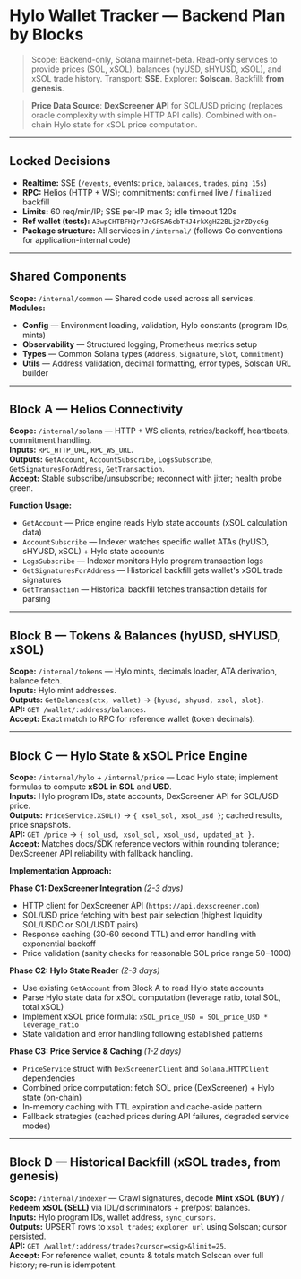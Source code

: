 # Hylo Wallet Tracker — Backend Plan **by Blocks**

> Scope: Backend-only, Solana mainnet-beta. Read-only services to provide prices (SOL, xSOL), balances (hyUSD, sHYUSD, xSOL), and xSOL trade history. Transport: **SSE**. Explorer: **Solscan**. Backfill: **from genesis**.

> **Price Data Source**: **DexScreener API** for SOL/USD pricing (replaces oracle complexity with simple HTTP API calls). Combined with on-chain Hylo state for xSOL price computation.

---

## Locked Decisions

- **Realtime:** SSE (`/events`, events: `price`, `balances`, `trades`, `ping 15s`)
- **RPC:** Helios (HTTP + WS); commitments: `confirmed` live / `finalized` backfill
- **Limits:** 60 req/min/IP; SSE per‑IP max 3; idle timeout 120s
- **Ref wallet (tests):** `A3wpCHTBFHQr7JeGFSA6cbTHJ4rkXgHZ2BLj2rZDyc6g`
- **Package structure:** All services in `/internal/` (follows Go conventions for application-internal code)

---

## Shared Components

**Scope:** `/internal/common` — Shared code used across all services.  
**Modules:**

- **Config** — Environment loading, validation, Hylo constants (program IDs, mints)
- **Observability** — Structured logging, Prometheus metrics setup
- **Types** — Common Solana types (`Address`, `Signature`, `Slot`, `Commitment`)
- **Utils** — Address validation, decimal formatting, error types, Solscan URL builder

---

## Block A — Helios Connectivity

**Scope:** `/internal/solana` — HTTP + WS clients, retries/backoff, heartbeats, commitment handling.  
**Inputs:** `RPC_HTTP_URL`, `RPC_WS_URL`.  
**Outputs:** `GetAccount`, `AccountSubscribe`, `LogsSubscribe`, `GetSignaturesForAddress`, `GetTransaction`.  
**Accept:** Stable subscribe/unsubscribe; reconnect with jitter; health probe green.

**Function Usage:**

- `GetAccount` — Price engine reads Hylo state accounts (xSOL calculation data)
- `AccountSubscribe` — Indexer watches specific wallet ATAs (hyUSD, sHYUSD, xSOL) + Hylo state accounts
- `LogsSubscribe` — Indexer monitors Hylo program transaction logs
- `GetSignaturesForAddress` — Historical backfill gets wallet's xSOL trade signatures
- `GetTransaction` — Historical backfill fetches transaction details for parsing

---

## Block B — Tokens & Balances (hyUSD, sHYUSD, xSOL)

**Scope:** `/internal/tokens` — Hylo mints, decimals loader, ATA derivation, balance fetch.  
**Inputs:** Hylo mint addresses.  
**Outputs:** `GetBalances(ctx, wallet)` → `{hyusd, shyusd, xsol, slot}`.  
**API:** `GET /wallet/:address/balances`.  
**Accept:** Exact match to RPC for reference wallet (token decimals).

---

## Block C — Hylo State & xSOL Price Engine

**Scope:** `/internal/hylo` + `/internal/price` — Load Hylo state; implement formulas to compute **xSOL in SOL** and **USD**.  
**Inputs:** Hylo program IDs, state accounts, DexScreener API for SOL/USD price.  
**Outputs:** `PriceService.XSOL()` → `{ xsol_sol, xsol_usd }`; cached results, price snapshots.  
**API:** `GET /price` → `{ sol_usd, xsol_sol, xsol_usd, updated_at }`.  
**Accept:** Matches docs/SDK reference vectors within rounding tolerance; DexScreener API reliability with fallback handling.

**Implementation Approach:**

**Phase C1: DexScreener Integration** _(2-3 days)_

- HTTP client for DexScreener API (`https://api.dexscreener.com`)
- SOL/USD price fetching with best pair selection (highest liquidity SOL/USDC or SOL/USDT pairs)
- Response caching (30-60 second TTL) and error handling with exponential backoff
- Price validation (sanity checks for reasonable SOL price range $50-$1000)

**Phase C2: Hylo State Reader** _(2-3 days)_

- Use existing `GetAccount` from Block A to read Hylo state accounts
- Parse Hylo state data for xSOL computation (leverage ratio, total SOL, total xSOL)
- Implement xSOL price formula: `xSOL_price_USD = SOL_price_USD * leverage_ratio`
- State validation and error handling following established patterns

**Phase C3: Price Service & Caching** _(1-2 days)_

- `PriceService` struct with `DexScreenerClient` and `Solana.HTTPClient` dependencies
- Combined price computation: fetch SOL price (DexScreener) + Hylo state (on-chain)
- In-memory caching with TTL expiration and cache-aside pattern
- Fallback strategies (cached prices during API failures, degraded service modes)

---

## Block D — Historical Backfill (xSOL trades, **from genesis**)

**Scope:** `/internal/indexer` — Crawl signatures, decode **Mint xSOL (BUY)** / **Redeem xSOL (SELL)** via IDL/discriminators + pre/post balances.  
**Inputs:** Hylo program IDs, wallet address, `sync_cursors`.  
**Outputs:** UPSERT rows to `xsol_trades`; `explorer_url` using Solscan; cursor persisted.  
**API:** `GET /wallet/:address/trades?cursor=<sig>&limit=25`.  
**Accept:** For reference wallet, counts & totals match Solscan over full history; re-run is idempotent.
